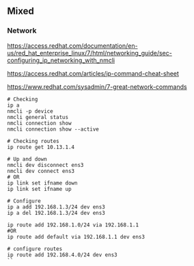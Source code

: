 ## Mixed

### Network
https://access.redhat.com/documentation/en-us/red_hat_enterprise_linux/7/html/networking_guide/sec-configuring_ip_networking_with_nmcli

https://access.redhat.com/articles/ip-command-cheat-sheet

https://www.redhat.com/sysadmin/7-great-network-commands

```
# Checking
ip a
nmcli -p device
nmcli general status
nmcli connection show
nmcli connection show --active

# Checking routes
ip route get 10.13.1.4

# Up and down
nmcli dev disconnect ens3
nmcli dev connect ens3
# OR
ip link set ifname down
ip link set ifname up

# Configure
ip a add 192.168.1.3/24 dev ens3
ip a del 192.168.1.3/24 dev ens3

ip route add 192.168.1.0/24 via 192.168.1.1
#OR
ip route add default via 192.168.1.1 dev ens3

# configure routes
ip route add 192.168.4.0/24 dev ens3
``

